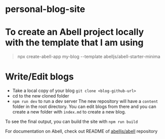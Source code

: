 # personal-blog-site

# To create an Abell project locally with the template that I am using

> npx create-abell-app my-blog --template abelljs/abell-starter-minima

# Write/Edit blogs

- Take a local copy of your blog `git clone <blog-github-url>`
- cd to the new cloned folder
- `npm run dev` to run a dev server
  The new repository will have a `content` folder in the root directory.
  You can edit blogs from there and you can create a new folder with `index.md` to create a new blog.

To see the final output, you can build the site with `npm run build`

For documentation on Abell, check out README of [abelljs/abell](https://github.com/abelljs/abell) repository
